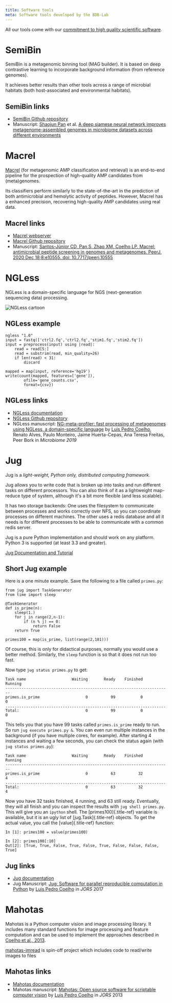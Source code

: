 ```yaml
---
title: Software tools
meta: Software tools developed by the BDB-Lab
---
```



All our tools come with our [commitment to high quality scientific
software](/software/commitments).

# SemiBin

SemiBin is a metagenomic binning tool (MAG builder). It is based on deep
contrastive learning to incorporate background information (from reference
genomes).

It achieves better results than other tools across a range of microbial
habitats (both host-associated and environmental habitats).

## SemiBin links

- [SemiBin Github repository](https://github.com/BigDataBiology/SemiBin)
- Manuscript: [Shaojun Pan](/person/Shaojun_Pan) et al. [A deep siamese neural network improves metagenome-assembled genomes in microbiome datasets across different environments](https://www.nature.com/articles/s41467-022-29843-y)


# Macrel

[Macrel](/software/macrel/) (for metagenomic AMP classification and retrieval)
is an end-to-end pipeline for the prospection of high-quality AMP candidates
from (meta)genomes.

Its classifiers perform similarly to the state-of-the-art in the prediction of
both antimicrobial and hemolytic activity of peptides.  However, Macrel has a
enhanced precision, recovering high-quality AMP candidates using real data.

## Macrel links
- [Macrel webserver](/software/macrel/)
- [Macrel Github repository](https://github.com/BigDataBiology/macrel)
- Manuscript: [Santos-Júnior CD, Pan S, Zhao XM, Coelho LP. Macrel: antimicrobial peptide screening in genomes and metagenomes. PeerJ. 2020 Dec 18;8:e10555. doi: 10.7717/peerj.10555](https://doi.org/10.7717/peerj.10555)


# NGLess

NGLess is a domain-specific language for NGS (next-generation sequencing
data) processing.

![NGLess cartoon](/images/NGLess-cartoon.svg)

## NGLess example

    ngless "1.0"
    input = fastq(['ctrl2.fq','ctrl2.fq','stim1.fq','stim2.fq'])
    input = preprocess(input) using |read|:
        read = read[5:]
        read = substrim(read, min_quality=26)
        if len(read) < 31:
            discard

    mapped = map(input, reference='hg19')
    write(count(mapped, features=['gene']),
            ofile='gene_counts.csv',
            format={csv})


## NGLess links
- [NGLess documentation](https://ngless.embl.de)
- [NGLess Github repository](https://github.com/ngless-toolkit/ngless)
- NGLess manuscript: [NG-meta-profiler: fast processing of metagenomes using NGLess, a domain-specific language](https://doi.org/10.1186/s40168-019-0684-8) by [Luis Pedro Coelho](/person/luis_pedro_coelho), Renato Alves, Paulo Monteiro, Jaime Huerta-Cepas, Ana Teresa Freitas, Peer Bork in _Microbiome 2019_

# Jug

Jug is a *light-weight, Python only, distributed computing framework.*

Jug allows you to write code that is broken up into tasks and run
different tasks on different processors. You can also think of it as a
lightweight map-reduce type of system, although it\'s a bit more
flexible (and less scalable).

It has two storage backends: One uses the filesystem to communicate
between processes and works correctly over NFS, so you can coordinate
processes on different machines. The other uses a redis database and all
it needs is for different processes to be able to communicate with a
common redis server.

Jug is a pure Python implementation and should work on any platform.
Python 3 is supported (at least 3.3 and greater).

[Jug Documentation and Tutorial](https://jug.rtfd.org)

## Short Jug example

Here is a one minute example. Save the following to a file called
`primes.py`:

    from jug import TaskGenerator
    from time import sleep

    @TaskGenerator
    def is_prime(n):
        sleep(1.)
        for j in range(2,n-1):
            if (n % j) == 0:
                return False
        return True

    primes100 = map(is_prime, list(range(2,101)))

Of course, this is only for didactical purposes, normally you would use
a better method. Similarly, the `sleep` function is so that it does not
run too fast.

Now type `jug status primes.py` to get:

    Task name                    Waiting       Ready    Finished     Running
    ------------------------------------------------------------------------
    primes.is_prime                    0          99           0           0
    ........................................................................
    Total:                             0          99           0           0

This tells you that you have 99 tasks called `primes.is_prime` ready to
run. So run `jug execute primes.py &`. You can even run multiple
instances in the background (if you have multiple cores, for example).
After starting 4 instances and waiting a few seconds, you can check the
status again (with `jug status primes.py`):

    Task name                    Waiting       Ready    Finished     Running
    ------------------------------------------------------------------------
    primes.is_prime                    0          63          32           4
    ........................................................................
    Total:                             0          63          32           4

Now you have 32 tasks finished, 4 running, and 63 still ready.
Eventually, they will all finish and you can inspect the results with
`jug shell primes.py`. This will give you an `ipython` shell. The
[primes100]{.title-ref} variable is available, but it is an ugly list of
[jug.Task]{.title-ref} objects. To get the actual value, you call the
[value]{.title-ref} function:

    In [1]: primes100 = value(primes100)

    In [2]: primes100[:10]
    Out[2]: [True, True, False, True, False, True, False, False, False, True]

## Jug links

- [Jug documentation](https://jug.readthedocs.io)
- Jug Manuscript: [Jug: Software for parallel reproducible computation in Python](https://doi.org/10.5334/jors.161) by [Luis Pedro Coelho](/person/luis_pedro_coelho) in _JORS_ 2017

# Mahotas

Mahotas is a Python computer vision and image processing library. It includes
many standard functions for image processing and feature computation and can be
used to implement the approaches described in [Coelho et al.,
2013](https://academic.oup.com/bioinformatics/article/29/18/2343/240179).

[mahotas-imread](https://imread.readthedocs.io/) is spin-off project which includes code to read/write images to files

## Mahotas links

- [Mahotas documentation](https://mahotas.readthedocs.io)
- Mahotas manuscript: [Mahotas: Open source software for scriptable computer vision](http://doi.org/10.5334/jors.ac) by [Luis Pedro Coelho](/person/luis_pedro_coelho) in _JORS_ 2013
